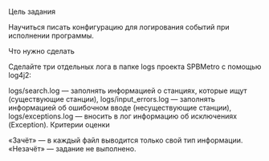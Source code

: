 Цель задания

Научиться писать конфигурацию для логирования событий при исполнении программы.

Что нужно сделать

Сделайте три отдельных лога в папке logs проектa SPBMetro с помощью log4j2:

logs/search.log — заполнять информацией о станциях, которые ищут (существующие станции),
logs/input_errors.log — заполнять информацией об ошибочном вводе (несуществующие станции),
logs/exceptions.log — вносить в лог информацию об исключениях (Exception).
Критерии оценки

«Зачёт» — в каждый файл выводится только свой тип информации.
«Незачёт» — задание не выполнено.
